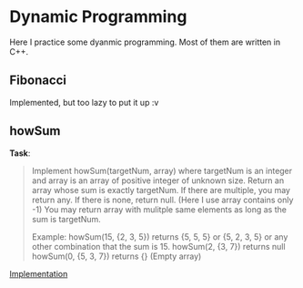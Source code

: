 # Dynamic Programming
Here I practice some dyanmic programming. Most of them are written in C++.
## Fibonacci
Implemented, but too lazy to put it up :v
## howSum
**Task**:
> Implement howSum(targetNum, array)
> where targetNum is an integer and array is an array of positive integer of unknown size.
> Return an array whose sum is exactly targetNum. If there are multiple, you may return any.
> If there is none, return null. (Here I use array contains only -1)
> You may return array with mulitple same elements as long as the sum is targetNum.
> 
> Example:
> howSum(15, {2, 3, 5}) returns {5, 5, 5} or {5, 2, 3, 5} or any other combination that the sum is 15.
> howSum(2, {3, 7}) returns null
> howSum(0, {5, 3, 7}) returns {} (Empty array)

[Implementation](howSum.cpp)
